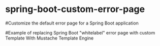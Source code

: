 # spring-boot-custom-error-page
#Customize the default error page for a Spring Boot application

#Example of replacing Spring Boot "whitelabel" error page with custom Template With Mustache Template Engine
